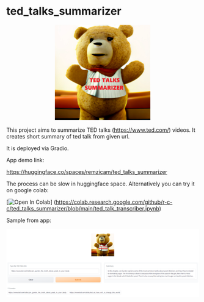 # ted_talks_summarizer
<center><img src="gradio_app/TED.png" width=250px></center>

This project aims to summarize TED talks (https://www.ted.com/) videos. It creates short summary of ted talk from given url.

It is deployed via Gradio. 

App demo link:

https://huggingface.co/spaces/remzicam/ted_talks_summarizer

The process can be slow in huggingface space. Alternatively you can try it on google colab:

[![Open In Colab](https://colab.research.google.com/assets/colab-badge.svg)]
(https://colab.research.google.com/github/r-c-c/ted_talks_summarizer/blob/main/ted_talk_transcriber.ipynb)

Sample from app:

<img src="app_ss.png">
